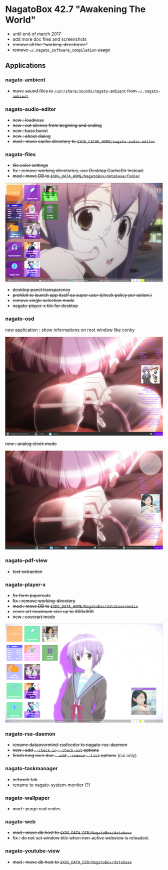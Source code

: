 # NagatoBox 42.7 "Awakening The World"

+ until end of march 2017
+ add more doc files and screenshots
+ ~~remove all the "working-directories"~~
+ ~~remove `~/.nagato_software_compilation` usage~~

## Applications

### nagato-ambient

+ ~~move sound files to `/usr/share/sounds/nagato-ambient` from `~/.nagato-ambient`~~

### nagato-audio-editor

+ ~~new : loudness~~
+ ~~new : cut silence from begining and ending~~
+ ~~new : bass boost~~
+ ~~new : about dialog~~
+ ~~mod : move cache directory to `$XGD_CACHE_HOME/nagato-audio-editor`~~

### nagato-files

+ ~~tile color settings~~
+ ~~fix : remove working directories, use Desktop.CacheDir instead.~~
+ ~~mod : move DB to `$XDG_DATA_HOME/NagatoBox/database/foobar`~~

![image: screenshot_2017年01月11日_17：39：01](../images/screenshot_2017年01月11日_17：39：01.png)
+ ~~desktop panel transparency~~ 
+ ~~prohibit to launch app itself as super user (check policy per action.)~~
+ ~~remove single selection mode~~
+ ~~nagato-player-x tile for desktop~~

### nagato-osd

new application : show informations on root window like conky

![image: screenshot_2017年01月22日_13：30：01](../images/screenshot_2017年01月22日_13：30：01.png)

~~new : analog clock mode~~

![image: screenshot_2017年01月23日_20：05：01](../images/screenshot_2017年01月23日_20：05：01.png)

### nagato-pdf-view

+ ~~text extraction~~

### nagato-player-x

+ ~~fix form papercuts~~
+ ~~fix : remove working-directory~~
+ ~~mod : move DB to `$XDG_DATA_HOME/NagatoBox/database/media`~~
+ ~~cover art maximum size up to 300x300~~
+ ~~new : coverart mode~~

![image: screenshot_2017年01月25日_19：53：01](../images/screenshot_2017年01月25日_19：53：01.png)

### nagato-rss-daemon

+ ~~rename dataovermind-rssfeeder to nagato-rss-daemon~~
+ ~~new : add `--check-in` `--check-out` options~~
+ ~~finish long over due `--add` `--remove` `--list` options~~ (cui only)

### nagato-taskmanager

+ ~~network tab~~
+ rename to nagato-system-monitor (?)

### nagato-wallpaper

+ ~~mod : purge osd codes~~

### nagato-web

+ ~~mod : move db host to `$XDG_DATA_DIR/NagatoBox/database`~~
+ ~~fix : do not set window title when non-active webview is reloaded.~~

### nagato-youtube-view

+ ~~mod : move db host to `$XDG_DATA_DIR/NagatoBox/database`~~


